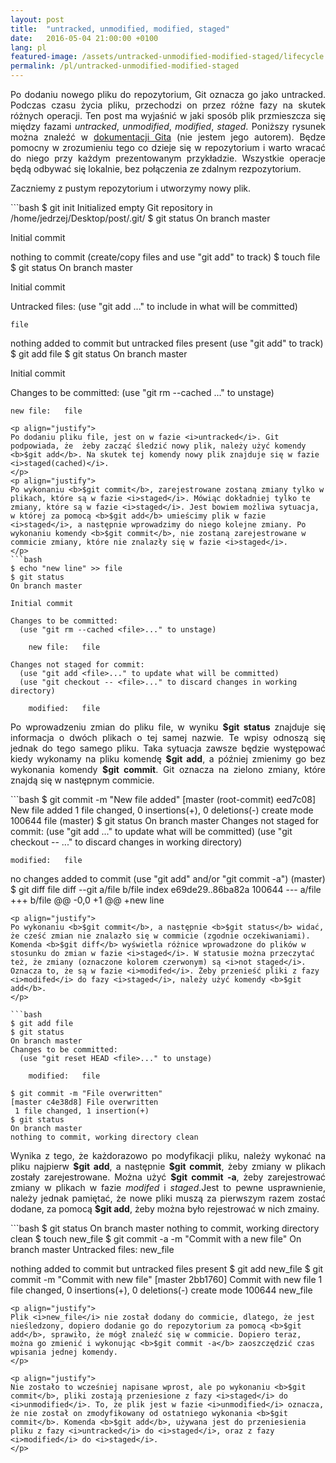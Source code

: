 ```yaml
---
layout: post
title:  "untracked, unmodified, modified, staged"
date:   2016-05-04 21:00:00 +0100
lang: pl
featured-image: /assets/untracked-unmodified-modified-staged/lifecycle.png
permalink: /pl/untracked-unmodified-modified-staged
---
```

<p align="justify">
Po dodaniu nowego pliku do repozytorium, Git oznacza go jako untracked. Podczas czasu życia pliku, przechodzi on przez różne fazy na skutek różnych operacji. Ten post ma wyjaśnić w jaki sposób plik przmieszcza się między fazami <i>untracked</i>, <i>unmodified</i>, <i>modified</i>, <i>staged</i>. Poniższy rysunek można znaleźć w <a href="https://git-scm.com/book/en/v2/Git-Basics-Recording-Changes-to-the-Repository">dokumentacji Gita</a> (nie jestem jego autorem). Będze pomocny w zrozumieniu tego co dzieje się w repozytorium i warto wracać do niego przy każdym prezentowanym przykładzie. Wszystkie operacje będą odbywać się lokalnie, bez połączenia ze zdalnym rezpozytorium.
</p>

<p align="justify">
Zaczniemy z pustym repozytorium i utworzymy nowy plik.
</p>
```bash
$ git init
Initialized empty Git repository in /home/jedrzej/Desktop/post/.git/
$ git status
On branch master

Initial commit

nothing to commit (create/copy files and use "git add" to track)
$ touch file
$ git status
On branch master

Initial commit

Untracked files:
  (use "git add <file>..." to include in what will be committed)

    file

nothing added to commit but untracked files present (use "git add" to track)
$ git add file
$ git status
On branch master

Initial commit

Changes to be committed:
  (use "git rm --cached <file>..." to unstage)

    new file:   file
```
<p align="justify">
Po dodaniu pliku file, jest on w fazie <i>untracked</i>. Git podpowiada, że  żeby zacząć śledzić nowy plik, należy użyć komendy <b>$git add</b>. Na skutek tej komendy nowy plik znajduje się w fazie <i>staged(cached)</i>.
</p>
<p align="justify">
Po wykonaniu <b>$git commit</b>, zarejestrowane zostaną zmiany tylko w plikach, które są w fazie <i>staged</i>. Mówiąc dokładniej tylko te zmiany, które są w fazie <i>staged</i>. Jest bowiem możliwa sytuacja, w której za pomocą <b>$git add</b> umieścimy plik w fazie <i>staged</i>, a następnie wprowadzimy do niego kolejne zmiany. Po wykonaniu komendy <b>$git commit</b>, nie zostaną zarejestrowane w commicie zmiany, które nie znalazły się w fazie <i>staged</i>.
</p>
```bash
$ echo "new line" >> file
$ git status
On branch master

Initial commit

Changes to be committed:
  (use "git rm --cached <file>..." to unstage)

    new file:   file

Changes not staged for commit:
  (use "git add <file>..." to update what will be committed)
  (use "git checkout -- <file>..." to discard changes in working directory)

    modified:   file
```
<p align="justify">
Po wprowadzeniu zmian do pliku file, w wyniku <b>$git status</b> znajduje się informacja o dwóch plikach o tej samej nazwie. Te wpisy odnoszą się jednak do tego samego pliku. Taka sytuacja zawsze będzie występować kiedy wykonamy na pliku komendę <b>$git add</b>, a później zmienimy go bez wykonania komendy <b>$git commit</b>. Git oznacza na zielono zmiany, które znajdą się w następnym commicie.
</p>
```bash
$ git commit -m "New file added"
[master (root-commit) eed7c08] New file added
 1 file changed, 0 insertions(+), 0 deletions(-)
 create mode 100644 file
(master) $ git status
On branch master
Changes not staged for commit:
  (use "git add <file>..." to update what will be committed)
  (use "git checkout -- <file>..." to discard changes in working directory)

    modified:   file

no changes added to commit (use "git add" and/or "git commit -a")
(master) $ git diff file
diff --git a/file b/file
index e69de29..86ba82a 100644
--- a/file
+++ b/file
@@ -0,0 +1 @@
+new line
```
<p align="justify">
Po wykonaniu <b>$git commit</b>, a następnie <b>$git status</b> widać, że cześć zmian nie znalazło się w commicie (zgodnie oczekiwaniami). Komenda <b>$git diff</b> wyświetla różnice wprowadzone do plików w stosunku do zmian w fazie <i>staged</i>. W statusie można przeczytać też, że zmiany (oznaczone kolorem czerwonym) są <i>not staged</i>. Oznacza to, że są w fazie <i>modifed</i>. Żeby przenieść pliki z fazy <i>modifed</i> do fazy <i>staged</i>, należy użyć komendy <b>$git add</b>.
</p>

```bash
$ git add file
$ git status
On branch master
Changes to be committed:
  (use "git reset HEAD <file>..." to unstage)

    modified:   file

$ git commit -m "File overwritten"
[master c4e38d8] File overwritten
 1 file changed, 1 insertion(+)
$ git status
On branch master
nothing to commit, working directory clean
```
<p align="justify">
Wynika z tego, że każdorazowo po modyfikacji pliku, należy wykonać na pliku najpierw <b>$git add</b>, a następnie <b>$git commit</b>, żeby zmiany w plikach zostały zarejestrowane. Można użyć <b>$git commit -a</b>, żeby zarejestrować zmiany  w plikach w fazie <i>modifed</i> i <i>staged</i>.Jest to pewne usprawnienie, należy jednak pamiętać, że nowe pliki muszą za pierwszym razem zostać dodane, za pomocą  <b>$git add</b>, żeby można było rejestrować w nich zmainy.
</p>
```bash
$ git status
On branch master
nothing to commit, working directory clean
$ touch new_file
$ git commit -a -m "Commit with a new file"
On branch master
Untracked files:
    new_file

nothing added to commit but untracked files present
$ git add new_file
$ git commit -m "Commit with new file"
[master 2bb1760] Commit with new file
 1 file changed, 0 insertions(+), 0 deletions(-)
 create mode 100644 new_file
```
<p align="justify">
Plik <i>new_file</i> nie został dodany do commicie, dlatego, że jest nieśledzony, dopiero dodanie go do repozytorium za pomocą <b>$git add</b>, sprawiło, że mógł znaleźć się w commicie. Dopiero teraz, można go zmienić i wykonując <b>$git commit -a</b> zaoszczędzić czas wpisania jednej komendy.
</p>

<p align="justify">
Nie zostało to wcześniej napisane wprost, ale po wykonaniu <b>$git commit</b>, pliki zostają przeniesione z fazy <i>staged</i> do <i>unmodified</i>. To, że plik jest w fazie <i>unmodified</i> oznacza, że nie został on zmodyfikowany od ostatniego wykonania <b>$git commit</b>. Komenda <b>$git add</b>, używana jest do przeniesienia pliku z fazy <i>untracked</i> do <i>staged</i>, oraz z fazy <i>modified</i> do <i>staged</i>.
</p>
